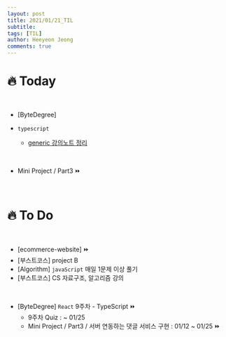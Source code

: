 ```yaml
---
layout: post
title: 2021/01/21_TIL
subtitle:
tags: [TIL]
author: Heeyeon Jeong
comments: true
---
```


# 🔥 Today

<br>

-   [ByteDegree]

-   `typescript`
    -   [generic 강의노트 정리](https://heeyeonjeong.tistory.com/85)

<br>

-   Mini Project / Part3 ⏩

<br>

# 🔥 To Do

<br>

-   [ecommerce-website] ⏩
-   [부스트코스] project B
-   [Algorithm] `javaScript` 매일 1문제 이상 풀기
-   [부스트코스] CS 자료구조, 알고리즘 강의

<br>

-   [ByteDegree] `React` 9주차 - TypeScript ⏩
    -   9주차 Quiz : ~ 01/25
    -   Mini Project / Part3 / 서버 연동하는 댓글 서비스 구현 : 01/12 ~ 01/25 ⏩

